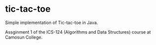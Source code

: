 # tic-tac-toe
Simple implementation of Tic-tac-toe in Java.

Assginment 1 of the ICS-124  (Algorithms and Data Structures) course at Camosun College.

